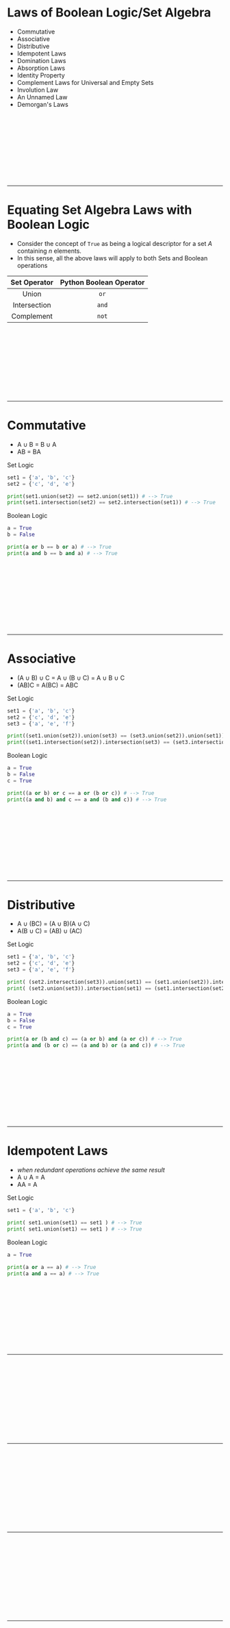 # Laws of Boolean Logic/Set Algebra
* Commutative
* Associative
* Distributive
* Idempotent Laws
* Domination Laws
* Absorption Laws
* Identity Property
* Complement Laws for Universal and Empty Sets
* Involution Law
* An Unnamed Law
* Demorgan's Laws


<br><br><br><br><br><br><br><br><br>

---------------------------------------------------------------
# Equating Set Algebra Laws with Boolean Logic
* Consider the concept of `True` as being a logical descriptor for a set $A$ containing $n$ elements.
* In this sense, all the above laws will apply to both Sets and Boolean operations


| Set Operator     | Python Boolean Operator |
|------------------|------------------|
|  <center> Union </center> | <center> `or` </center> |
|  <center> Intersection </center> | <center> `and` </center> |
|  <center> Complement </center> | <center> `not` </center> |


<br><br><br><br><br><br><br><br><br>

---------------------------------------------------------------
# Commutative
* A ∪ B = B ∪ A
* AB = BA

Set Logic

```python
set1 = {'a', 'b', 'c'}
set2 = {'c', 'd', 'e'}

print(set1.union(set2) == set2.union(set1)) # --> True
print(set1.intersection(set2) == set2.intersection(set1)) # --> True
```

Boolean Logic

```python
a = True
b = False

print(a or b == b or a) # --> True
print(a and b == b and a) # --> True
```

<br><br><br><br><br><br><br><br><br>

---------------------------------------------------------------
# Associative
* (A ∪ B) ∪ C = A ∪ (B ∪ C) = A ∪ B ∪ C
* (AB)C = A(BC) = ABC

Set Logic

```python
set1 = {'a', 'b', 'c'}
set2 = {'c', 'd', 'e'}
set3 = {'a', 'e', 'f'}

print((set1.union(set2)).union(set3) == (set3.union(set2)).union(set1)) # --> True
print((set1.intersection(set2)).intersection(set3) == (set3.intersection(set2)).intersection(set1)) # --> True
```

Boolean Logic

```python
a = True
b = False
c = True

print((a or b) or c == a or (b or c)) # --> True
print((a and b) and c == a and (b and c)) # --> True
```


<br><br><br><br><br><br><br><br><br>

---------------------------------------------------------------
# Distributive
* A ∪ (BC) = (A ∪ B)(A ∪ C) 
* A(B ∪ C) = (AB) ∪ (AC)


Set Logic

```python
set1 = {'a', 'b', 'c'}
set2 = {'c', 'd', 'e'}
set3 = {'a', 'e', 'f'}

print( (set2.intersection(set3)).union(set1) == (set1.union(set2)).intersection((set1.union(set3))) ) # --> True
print( (set2.union(set3)).intersection(set1) == (set1.intersection(set2)).union((set1.intersection(set3))) ) # --> True
```

Boolean Logic

```python
a = True
b = False
c = True

print(a or (b and c) == (a or b) and (a or c)) # --> True
print(a and (b or c) == (a and b) or (a and c)) # --> True
```


<br><br><br><br><br><br><br><br><br>

---------------------------------------------------------------
# Idempotent Laws
* _when redundant operations achieve the same result_
* A ∪ A = A
* AA = A



Set Logic

```python
set1 = {'a', 'b', 'c'}

print( set1.union(set1) == set1 ) # --> True
print( set1.union(set1) == set1 ) # --> True
```

Boolean Logic

```python
a = True

print(a or a == a) # --> True
print(a and a == a) # --> True
```




<br><br><br><br><br><br><br><br><br>

---------------------------------------------------------------
# 


<br><br><br><br><br><br><br><br><br>

---------------------------------------------------------------
# 


<br><br><br><br><br><br><br><br><br>

---------------------------------------------------------------
# 


<br><br><br><br><br><br><br><br><br>

---------------------------------------------------------------
# 


<br><br><br><br><br><br><br><br><br>

---------------------------------------------------------------
# 


<br><br><br><br><br><br><br><br><br>

---------------------------------------------------------------
# 


<br><br><br><br><br><br><br><br><br>

---------------------------------------------------------------
# 


<br><br><br><br><br><br><br><br><br>

---------------------------------------------------------------
# 


<br><br><br><br><br><br><br><br><br>

---------------------------------------------------------------
# 


<br><br><br><br><br><br><br><br><br>

---------------------------------------------------------------
# 


<br><br><br><br><br><br><br><br><br>

---------------------------------------------------------------
# 


<br><br><br><br><br><br><br><br><br>

---------------------------------------------------------------
# 


<br><br><br><br><br><br><br><br><br>

---------------------------------------------------------------
# 


<br><br><br><br><br><br><br><br><br>

---------------------------------------------------------------
# 


<br><br><br><br><br><br><br><br><br>

---------------------------------------------------------------
# 


<br><br><br><br><br><br><br><br><br>

---------------------------------------------------------------
# 


<br><br><br><br><br><br><br><br><br>

---------------------------------------------------------------
# 


<br><br><br><br><br><br><br><br><br>

---------------------------------------------------------------
# 


<br><br><br><br><br><br><br><br><br>

---------------------------------------------------------------
# 


<br><br><br><br><br><br><br><br><br>

---------------------------------------------------------------
# 


<br><br><br><br><br><br><br><br><br>

---------------------------------------------------------------
# 


<br><br><br><br><br><br><br><br><br>

---------------------------------------------------------------
# 


<br><br><br><br><br><br><br><br><br>

---------------------------------------------------------------
# 


<br><br><br><br><br><br><br><br><br>

---------------------------------------------------------------
# 


<br><br><br><br><br><br><br><br><br>

---------------------------------------------------------------
# 


<br><br><br><br><br><br><br><br><br>

---------------------------------------------------------------
# 


<br><br><br><br><br><br><br><br><br>

---------------------------------------------------------------
# 


<br><br><br><br><br><br><br><br><br>

---------------------------------------------------------------
# 


<br><br><br><br><br><br><br><br><br>

---------------------------------------------------------------
# 